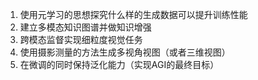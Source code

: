 1. 使用元学习的思想探究什么样的生成数据可以提升训练性能
2. 建立多模态知识图谱并做知识增强
3. 跨模态监督实现细粒度视觉任务
4. 使用摄影测量的方法生成多视角视图（或者三维视图）
5. 在微调的同时保持泛化能力（实现AGI的最终目标）
